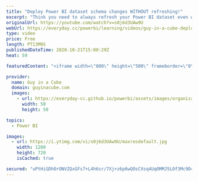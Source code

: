 ```yaml
---
title: "Deploy Power BI dataset schema changes WITHOUT refreshing!"
excerpt: "Think you need to always refresh your Power BI dataset even why just adding a measure? Patrick shows how you can deploy schema changes without needing to perform the refresh with Power BI Premium and the ALM Toolkit.  ALM Toolkit: http://alm-toolkit.com/  📢 Become a member: https://guyinacu.be/membership"
originalUrl: https://youtube.com/watch?v=s0j6d3UAw9U
webUrl: https://everyday.cc/powerbi/learning/videos/guy-in-a-cube-deploy-power-bi-dataset-schema-changes-without-refreshing/
type: video
price: Free
length: PT13M9S
publishedDateTime: 2020-10-21T15:00:29Z
heat: 59

featuredContent: "<iframe width=\"800\" height=\"500\" frameborder=\"0\" src=\"https://www.youtube.com/embed/s0j6d3UAw9U\" allow=\"accelerometer; autoplay; encrypted-media; gyroscope; picture-in-picture\" allowfullscreen></iframe>"

provider:
  name: Guy in a Cube
  domain: guyinacube.com
  images:
    - url: https://everyday-cc.github.io/powerbi/assets/images/organizations/guyinacube.com-50x50.jpg
      width: 50
      height: 50

topics:
  - Power BI

images:
  - url: https://i.ytimg.com/vi/s0j6d3UAw9U/maxresdefault.jpg
    width: 1280
    height: 720
    isCached: true

secured: "uPtHiGDhOrONVZQxGFs7+L4h6sr/7Xj+z6p6wQOsCXsq4UqOMMJ5LOf3Mc9D40bbUlQ3L/qzOtvw9gDsVvQPZCzVqGphcTMWzyLHHgTdGdoV6r4J+/aBhnWLmuO+4vCjvJZl7LsgNbxHx14i4KLuCAHRTP5JnTFzCg9Le1wGiOXqSwfhLj3db69qM2LAqRHgtu1N21mzd5MAsRpXvzi31CUSEPzDyYirsQQxFA+mgQD5GnLzjog/tA8MdBJ7ptFn3z0G8R7/iRFcvKJxDiizOIlEBb62CFXGlyj3vn8lUWoggoeg+gmTORnvUR4Ie6Z6gFDNXUOeA7N5g9l2+C+h1vR/KmGv+ZZmxi57IngVAYhV6yyfO6OmVEZLRg2ofU9T0g+kJzqZQKCeC4C+jRPnc1sti9H5AimZalXaHq6tiQ0=;xXIDGII2z1Vkk/C3mW/bAg=="
---
```


